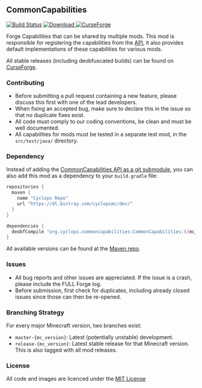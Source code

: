 ## CommonCapabilities

[![Build Status](https://travis-ci.org/CyclopsMC/CommonCapabilities.svg?branch=master-1.11)](https://travis-ci.org/CyclopsMC/CommonCapabilities)
[![Download](https://api.bintray.com/packages/cyclopsmc/dev/CommonCapabilities/images/download.svg) ](https://bintray.com/cyclopsmc/dev/CommonCapabilities/_latestVersion)
[![CurseForge](http://cf.way2muchnoise.eu/full_247007_downloads.svg)](http://minecraft.curseforge.com/projects/247007)

Forge Capabilities that can be shared by multiple mods.
This mod is responsible for registering the capabilities from the [API](https://github.com/CyclopsMC/CommonCapabilitiesAPI),
it also provides default implementations of these capabilities for various mods.

All stable releases (including deobfuscated builds) can be found on [CurseForge](http://minecraft.curseforge.com/mc-mods/247007/files).

### Contributing
* Before submitting a pull request containing a new feature, please discuss this first with one of the lead developers.
* When fixing an accepted bug, make sure to declare this in the issue so that no duplicate fixes exist.
* All code must comply to our coding conventions, be clean and must be well documented.
* All capabilities for mods must be tested in a separate test mod, in the `src/test/java/` directory. 

### Dependency

Instead of adding the [CommonCapabilities API as a git submodule](https://github.com/CyclopsMC/CommonCapabilitiesAPI#using-the-api), you can also add this mod as a dependency to your `build.gradle` file:

```gradle
repositories {
  maven {
    name "Cyclops Repo"
    url "https://dl.bintray.com/cyclopsmc/dev/"
  }
}

dependencies {
  deobfCompile "org.cyclops.commoncapabilities:CommonCapabilities:${mc_version}-${mod_version}"
}
```

All available versions can be found at the [Maven repo](https://dl.bintray.com/cyclopsmc/dev/org/cyclops/commoncapabilities/CommonCapabilities/).

### Issues
* All bug reports and other issues are appreciated. If the issue is a crash, please include the FULL Forge log.
* Before submission, first check for duplicates, including already closed issues since those can then be re-opened.

### Branching Strategy

For every major Minecraft version, two branches exist:

* `master-{mc_version}`: Latest (potentially unstable) development.
* `release-{mc_version}`: Latest stable release for that Minecraft version. This is also tagged with all mod releases.

### License
All code and images are licenced under the [MIT License](https://github.com/CyclopsMC/CommonCapabilities/blob/master-1.8/LICENSE.txt)
